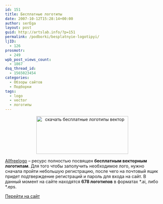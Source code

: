 ```yaml
---
id: 151
title: Бесплатные логотипы
date: 2007-10-12T15:28:14+00:00
author: serEga
layout: post
guid: http://artslab.info/?p=151
permalink: /podborki/besplatnyie-logotipyi/
ljID:
  - 126
prosmotr:
  - 249
wpb_post_views_count:
  - 1867
dsq_thread_id:
  - 1565023454
categories:
  - Обзоры сайтов
  - Подборки
tags:
  - logo
  - vector
  - логотипы
---
```

<center>
  <a href="http://artslab.info/wp-content/uploads/besplatnie_logotipi.jpg"><img src="http://artslab.info/wp-content/uploads/besplatnie_logotipi.jpg" alt="скачать бесплатные логотипы вектор" title="besplatnie_logotipi" width="300" height="124" class="alignnone size-full wp-image-952" /></a>
</center>

<a href="http://www.allfreelogo.com/" title="free logos" target="_blank">Allfreelogo</a> &#8211; ресурс полностью посвящен **бесплатным векторным логотипам**. Для того чтобы заполучить необходимое лого, нужно сначала пройти небольшую регистрацию, после чего на почтовый ящик придет подтверждение регистраций и пароль для входа на сайт. В данный момент на сайте находятся **678 логотипов** в форматах \*.ai, либо \*.eps.

<a href="http://www.allfreelogo.com/" title="Скачать логотипы" target="_blank">Перейти на сайт</a>